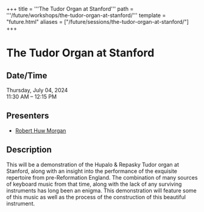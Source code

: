 +++
title = '''The Tudor Organ at Stanford'''
path = '''/future/workshops/the-tudor-organ-at-stanford/'''
template = "future.html"
aliases = ["/future/sessions/the-tudor-organ-at-stanford/"]
+++

<h1>The Tudor Organ at Stanford</h1>

<h2>Date/Time</h2>
<p>Thursday, July 04, 2024<br>
11:30 AM – 12:15 PM</p>
<h2>Presenters</h2>
<ul>
<li><a href="/future/presenters/robert-huw-morgan/">Robert Huw Morgan</a></li>
</ul>
<h2>Description</h2>

This will be a demonstration of the Hupalo & Repasky Tudor organ at Stanford, along with an insight into the performance of the exquisite repertoire from pre-Reformation England. The combination of many sources of keyboard music from that time, along with the lack of any surviving instruments has long been an enigma. This demonstration will feature some of this music as well as the process of the construction of this beautiful instrument.


